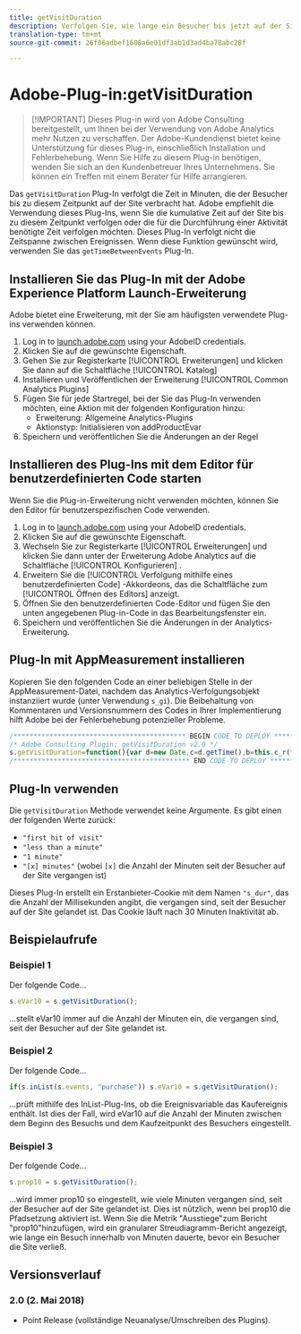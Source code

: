 ```yaml
---
title: getVisitDuration
description: Verfolgen Sie, wie lange ein Besucher bis jetzt auf der Site war.
translation-type: tm+mt
source-git-commit: 26f06adbef1608a6e01df3ab1d3ad4ba78abc28f

---
```



# Adobe-Plug-in:getVisitDuration

> [!IMPORTANT] Dieses Plug-in wird von Adobe Consulting bereitgestellt, um Ihnen bei der Verwendung von Adobe Analytics mehr Nutzen zu verschaffen. Der Adobe-Kundendienst bietet keine Unterstützung für dieses Plug-in, einschließlich Installation und Fehlerbehebung. Wenn Sie Hilfe zu diesem Plug-in benötigen, wenden Sie sich an den Kundenbetreuer Ihres Unternehmens. Sie können ein Treffen mit einem Berater für Hilfe arrangieren.

Das `getVisitDuration` Plug-In verfolgt die Zeit in Minuten, die der Besucher bis zu diesem Zeitpunkt auf der Site verbracht hat. Adobe empfiehlt die Verwendung dieses Plug-Ins, wenn Sie die kumulative Zeit auf der Site bis zu diesem Zeitpunkt verfolgen oder die für die Durchführung einer Aktivität benötigte Zeit verfolgen möchten. Dieses Plug-In verfolgt nicht die Zeitspanne zwischen Ereignissen. Wenn diese Funktion gewünscht wird, verwenden Sie das `getTimeBetweenEvents` Plug-In.

## Installieren Sie das Plug-In mit der Adobe Experience Platform Launch-Erweiterung

Adobe bietet eine Erweiterung, mit der Sie am häufigsten verwendete Plug-ins verwenden können.

1. Log in to [launch.adobe.com](https://launch.adobe.com) using your AdobeID credentials.
1. Klicken Sie auf die gewünschte Eigenschaft.
1. Gehen Sie zur Registerkarte [!UICONTROL Erweiterungen] und klicken Sie dann auf die Schaltfläche [!UICONTROL Katalog]
1. Installieren und Veröffentlichen der Erweiterung [!UICONTROL Common Analytics Plugins]
1. Fügen Sie für jede Startregel, bei der Sie das Plug-In verwenden möchten, eine Aktion mit der folgenden Konfiguration hinzu:
   * Erweiterung: Allgemeine Analytics-Plugins
   * Aktionstyp: Initialisieren von addProductEvar
1. Speichern und veröffentlichen Sie die Änderungen an der Regel

## Installieren des Plug-Ins mit dem Editor für benutzerdefinierten Code starten

Wenn Sie die Plug-in-Erweiterung nicht verwenden möchten, können Sie den Editor für benutzerspezifischen Code verwenden.

1. Log in to [launch.adobe.com](https://launch.adobe.com) using your AdobeID credentials.
1. Klicken Sie auf die gewünschte Eigenschaft.
1. Wechseln Sie zur Registerkarte [!UICONTROL Erweiterungen] und klicken Sie dann unter der Erweiterung Adobe Analytics auf die Schaltfläche [!UICONTROL Konfigurieren] .
1. Erweitern Sie die [!UICONTROL Verfolgung mithilfe eines benutzerdefinierten Code] -Akkordeons, das die Schaltfläche zum [!UICONTROL Öffnen des Editors] anzeigt.
1. Öffnen Sie den benutzerdefinierten Code-Editor und fügen Sie den unten angegebenen Plug-in-Code in das Bearbeitungsfenster ein.
1. Speichern und veröffentlichen Sie die Änderungen in der Analytics-Erweiterung.

## Plug-In mit AppMeasurement installieren

Kopieren Sie den folgenden Code an einer beliebigen Stelle in der AppMeasurement-Datei, nachdem das Analytics-Verfolgungsobjekt instanziiert wurde (unter Verwendung `s_gi`). Die Beibehaltung von Kommentaren und Versionsnummern des Codes in Ihrer Implementierung hilft Adobe bei der Fehlerbehebung potenzieller Probleme.

```js
/******************************************* BEGIN CODE TO DEPLOY *******************************************/
/* Adobe Consulting Plugin: getVisitDuration v2.0 */
s.getVisitDuration=function(){var d=new Date,c=d.getTime(),b=this.c_r("s_dur");if(isNaN(b)||18E5<c-b)b=c;var a=c-b;d.setTime(c+18E5); this.c_w("s_dur",b+"",d);if(0===a)return"first hit of visit";a=Math.floor(a/6E4);return 0===a?"less than a minute":1===a?"1 minute": a+" minutes"};
/******************************************** END CODE TO DEPLOY ********************************************/
```

## Plug-In verwenden

Die `getVisitDuration` Methode verwendet keine Argumente. Es gibt einen der folgenden Werte zurück:

* `"first hit of visit"`
* `"less than a minute"`
* `"1 minute"`
* `"[x] minutes"` (wobei `[x]` die Anzahl der Minuten seit der Besucher auf der Site vergangen ist)

Dieses Plug-In erstellt ein Erstanbieter-Cookie mit dem Namen `"s_dur"`, das die Anzahl der Millisekunden angibt, die vergangen sind, seit der Besucher auf der Site gelandet ist. Das Cookie läuft nach 30 Minuten Inaktivität ab.

## Beispielaufrufe

### Beispiel 1

Der folgende Code...

```js
s.eVar10 = s.getVisitDuration();
```

 ...stellt eVar10 immer auf die Anzahl der Minuten ein, die vergangen sind, seit der Besucher auf der Site gelandet ist.

### Beispiel 2

Der folgende Code...

```js
if(s.inList(s.events, "purchase")) s.eVar10 = s.getVisitDuration();
```

 ...prüft mithilfe des InList-Plug-Ins, ob die Ereignisvariable das Kaufereignis enthält.  Ist dies der Fall, wird eVar10 auf die Anzahl der Minuten zwischen dem Beginn des Besuchs und dem Kaufzeitpunkt des Besuchers eingestellt.

### Beispiel 3

Der folgende Code...

```js
s.prop10 = s.getVisitDuration();
```

 ...wird immer prop10 so eingestellt, wie viele Minuten vergangen sind, seit der Besucher auf der Site gelandet ist.  Dies ist nützlich, wenn bei prop10 die Pfadsetzung aktiviert ist.  Wenn Sie die Metrik &quot;Ausstiege&quot;zum Bericht &quot;prop10&quot;hinzufügen, wird ein granularer Streudiagramm-Bericht angezeigt, wie lange ein Besuch innerhalb von Minuten dauerte, bevor ein Besucher die Site verließ.

## Versionsverlauf

### 2.0 (2. Mai 2018)

* Point Release (vollständige Neuanalyse/Umschreiben des Plugins).
